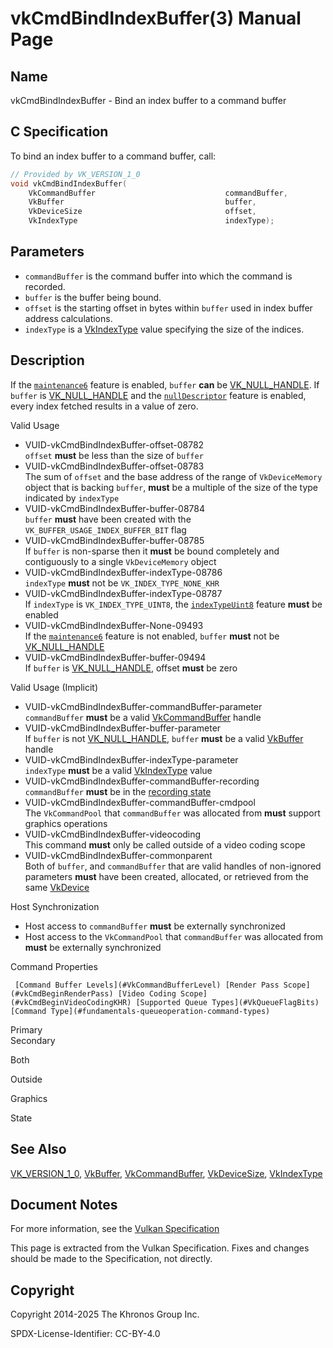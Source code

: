 # vkCmdBindIndexBuffer(3) Manual Page

## Name

vkCmdBindIndexBuffer - Bind an index buffer to a command buffer



## [](#_c_specification)C Specification

To bind an index buffer to a command buffer, call:

```c++
// Provided by VK_VERSION_1_0
void vkCmdBindIndexBuffer(
    VkCommandBuffer                             commandBuffer,
    VkBuffer                                    buffer,
    VkDeviceSize                                offset,
    VkIndexType                                 indexType);
```

## [](#_parameters)Parameters

- `commandBuffer` is the command buffer into which the command is recorded.
- `buffer` is the buffer being bound.
- `offset` is the starting offset in bytes within `buffer` used in index buffer address calculations.
- `indexType` is a [VkIndexType](https://registry.khronos.org/vulkan/specs/latest/man/html/VkIndexType.html) value specifying the size of the indices.

## [](#_description)Description

If the [`maintenance6`](https://registry.khronos.org/vulkan/specs/latest/html/vkspec.html#features-maintenance6) feature is enabled, `buffer` **can** be [VK\_NULL\_HANDLE](https://registry.khronos.org/vulkan/specs/latest/man/html/VK_NULL_HANDLE.html). If `buffer` is [VK\_NULL\_HANDLE](https://registry.khronos.org/vulkan/specs/latest/man/html/VK_NULL_HANDLE.html) and the [`nullDescriptor`](https://registry.khronos.org/vulkan/specs/latest/html/vkspec.html#features-nullDescriptor) feature is enabled, every index fetched results in a value of zero.

Valid Usage

- [](#VUID-vkCmdBindIndexBuffer-offset-08782)VUID-vkCmdBindIndexBuffer-offset-08782  
  `offset` **must** be less than the size of `buffer`
- [](#VUID-vkCmdBindIndexBuffer-offset-08783)VUID-vkCmdBindIndexBuffer-offset-08783  
  The sum of `offset` and the base address of the range of `VkDeviceMemory` object that is backing `buffer`, **must** be a multiple of the size of the type indicated by `indexType`
- [](#VUID-vkCmdBindIndexBuffer-buffer-08784)VUID-vkCmdBindIndexBuffer-buffer-08784  
  `buffer` **must** have been created with the `VK_BUFFER_USAGE_INDEX_BUFFER_BIT` flag
- [](#VUID-vkCmdBindIndexBuffer-buffer-08785)VUID-vkCmdBindIndexBuffer-buffer-08785  
  If `buffer` is non-sparse then it **must** be bound completely and contiguously to a single `VkDeviceMemory` object
- [](#VUID-vkCmdBindIndexBuffer-indexType-08786)VUID-vkCmdBindIndexBuffer-indexType-08786  
  `indexType` **must** not be `VK_INDEX_TYPE_NONE_KHR`
- [](#VUID-vkCmdBindIndexBuffer-indexType-08787)VUID-vkCmdBindIndexBuffer-indexType-08787  
  If `indexType` is `VK_INDEX_TYPE_UINT8`, the [`indexTypeUint8`](#features-indexTypeUint8) feature **must** be enabled
- [](#VUID-vkCmdBindIndexBuffer-None-09493)VUID-vkCmdBindIndexBuffer-None-09493  
  If the [`maintenance6`](#features-maintenance6) feature is not enabled, `buffer` **must** not be [VK\_NULL\_HANDLE](https://registry.khronos.org/vulkan/specs/latest/man/html/VK_NULL_HANDLE.html)
- [](#VUID-vkCmdBindIndexBuffer-buffer-09494)VUID-vkCmdBindIndexBuffer-buffer-09494  
  If `buffer` is [VK\_NULL\_HANDLE](https://registry.khronos.org/vulkan/specs/latest/man/html/VK_NULL_HANDLE.html), offset **must** be zero

Valid Usage (Implicit)

- [](#VUID-vkCmdBindIndexBuffer-commandBuffer-parameter)VUID-vkCmdBindIndexBuffer-commandBuffer-parameter  
  `commandBuffer` **must** be a valid [VkCommandBuffer](https://registry.khronos.org/vulkan/specs/latest/man/html/VkCommandBuffer.html) handle
- [](#VUID-vkCmdBindIndexBuffer-buffer-parameter)VUID-vkCmdBindIndexBuffer-buffer-parameter  
  If `buffer` is not [VK\_NULL\_HANDLE](https://registry.khronos.org/vulkan/specs/latest/man/html/VK_NULL_HANDLE.html), `buffer` **must** be a valid [VkBuffer](https://registry.khronos.org/vulkan/specs/latest/man/html/VkBuffer.html) handle
- [](#VUID-vkCmdBindIndexBuffer-indexType-parameter)VUID-vkCmdBindIndexBuffer-indexType-parameter  
  `indexType` **must** be a valid [VkIndexType](https://registry.khronos.org/vulkan/specs/latest/man/html/VkIndexType.html) value
- [](#VUID-vkCmdBindIndexBuffer-commandBuffer-recording)VUID-vkCmdBindIndexBuffer-commandBuffer-recording  
  `commandBuffer` **must** be in the [recording state](#commandbuffers-lifecycle)
- [](#VUID-vkCmdBindIndexBuffer-commandBuffer-cmdpool)VUID-vkCmdBindIndexBuffer-commandBuffer-cmdpool  
  The `VkCommandPool` that `commandBuffer` was allocated from **must** support graphics operations
- [](#VUID-vkCmdBindIndexBuffer-videocoding)VUID-vkCmdBindIndexBuffer-videocoding  
  This command **must** only be called outside of a video coding scope
- [](#VUID-vkCmdBindIndexBuffer-commonparent)VUID-vkCmdBindIndexBuffer-commonparent  
  Both of `buffer`, and `commandBuffer` that are valid handles of non-ignored parameters **must** have been created, allocated, or retrieved from the same [VkDevice](https://registry.khronos.org/vulkan/specs/latest/man/html/VkDevice.html)

Host Synchronization

- Host access to `commandBuffer` **must** be externally synchronized
- Host access to the `VkCommandPool` that `commandBuffer` was allocated from **must** be externally synchronized

Command Properties

     [Command Buffer Levels](#VkCommandBufferLevel) [Render Pass Scope](#vkCmdBeginRenderPass) [Video Coding Scope](#vkCmdBeginVideoCodingKHR) [Supported Queue Types](#VkQueueFlagBits) [Command Type](#fundamentals-queueoperation-command-types)

Primary  
Secondary

Both

Outside

Graphics

State

## [](#_see_also)See Also

[VK\_VERSION\_1\_0](https://registry.khronos.org/vulkan/specs/latest/man/html/VK_VERSION_1_0.html), [VkBuffer](https://registry.khronos.org/vulkan/specs/latest/man/html/VkBuffer.html), [VkCommandBuffer](https://registry.khronos.org/vulkan/specs/latest/man/html/VkCommandBuffer.html), [VkDeviceSize](https://registry.khronos.org/vulkan/specs/latest/man/html/VkDeviceSize.html), [VkIndexType](https://registry.khronos.org/vulkan/specs/latest/man/html/VkIndexType.html)

## [](#_document_notes)Document Notes

For more information, see the [Vulkan Specification](https://registry.khronos.org/vulkan/specs/latest/html/vkspec.html#vkCmdBindIndexBuffer)

This page is extracted from the Vulkan Specification. Fixes and changes should be made to the Specification, not directly.

## [](#_copyright)Copyright

Copyright 2014-2025 The Khronos Group Inc.

SPDX-License-Identifier: CC-BY-4.0